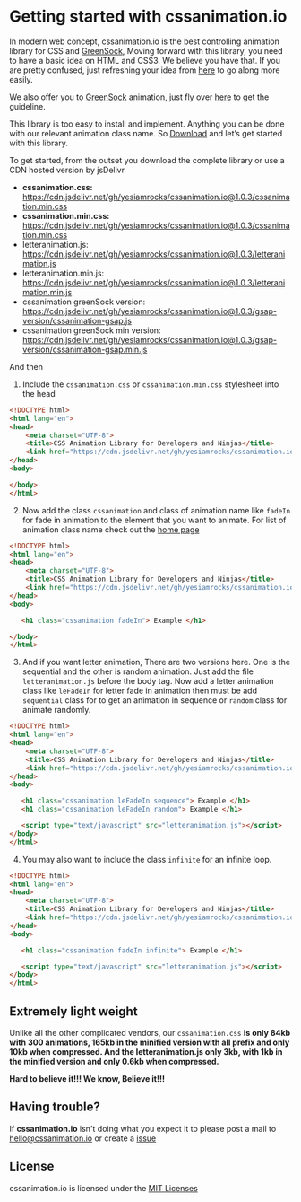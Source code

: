 # Getting started with cssanimation.io
In modern web concept, cssanimation.io is the best controlling animation library for CSS and [GreenSock](https://greensock.com/),  Moving forward with this library, you need to have a basic idea on HTML and CSS3. We believe you have that. If you are pretty confused, just refreshing your idea from [here](https://developer.mozilla.org/en-US/docs/Web/CSS/CSS_Animations) to go along more easily.

We also offer you to [GreenSock](https://greensock.com/) animation, just fly over [here](https://cssanimation.io/how-to-use.html) to get the guideline.

This library is too easy to install and implement. Anything you can be done with our relevant animation class name. So [Download](https://codeload.github.com/yesiamrocks/cssanimation.io/zip/master) and let’s get started with this library.

To get started, from the outset you download the complete library or use a CDN hosted version by jsDelivr 
- **cssanimation.css:** https://cdn.jsdelivr.net/gh/yesiamrocks/cssanimation.io@1.0.3/cssanimation.min.css
- **cssanimation.min.css:** https://cdn.jsdelivr.net/gh/yesiamrocks/cssanimation.io@1.0.3/cssanimation.min.css
- letteranimation.js: https://cdn.jsdelivr.net/gh/yesiamrocks/cssanimation.io@1.0.3/letteranimation.js
- letteranimation.min.js: https://cdn.jsdelivr.net/gh/yesiamrocks/cssanimation.io@1.0.3/letteranimation.min.js
- cssanimation greenSock version: https://cdn.jsdelivr.net/gh/yesiamrocks/cssanimation.io@1.0.3/gsap-version/cssanimation-gsap.js
- cssanimation greenSock min version: https://cdn.jsdelivr.net/gh/yesiamrocks/cssanimation.io@1.0.3/gsap-version/cssanimation-gsap.min.js


And then


1. Include the `cssanimation.css` or `cssanimation.min.css` stylesheet into the head 

``` html
<!DOCTYPE html>
<html lang="en">
<head> 
    <meta charset="UTF-8">
    <title>CSS Animation Library for Developers and Ninjas</title> 
    <link href="https://cdn.jsdelivr.net/gh/yesiamrocks/cssanimation.io@1.0.3/cssanimation.min.css" rel="stylesheet">
</head> 
<body> 

</body>
</html>
```

2. Now add the class `cssanimation` and class of animation name like `fadeIn` for fade in animation to the element that you want to animate. For list of animation class name check out the [home page](http://cssanimation.io/)
``` html
<!DOCTYPE html>
<html lang="en">
<head> 
    <meta charset="UTF-8">
    <title>CSS Animation Library for Developers and Ninjas</title> 
    <link href="https://cdn.jsdelivr.net/gh/yesiamrocks/cssanimation.io@1.0.3/cssanimation.min.css" rel="stylesheet">
</head> 
<body> 

   <h1 class="cssanimation fadeIn"> Example </h1> 

</body>
</html>
```

3. And if you want letter animation, There are two versions here. One is the sequential and the other is random animation. Just add the file `letteranimation.js` before the body tag. Now add a letter animation class like `leFadeIn` for letter fade in animation then must be add `sequential` class for to get an animation in sequence or `random` class for animate randomly.
``` html
<!DOCTYPE html>
<html lang="en">
<head> 
    <meta charset="UTF-8">
    <title>CSS Animation Library for Developers and Ninjas</title> 
    <link href="https://cdn.jsdelivr.net/gh/yesiamrocks/cssanimation.io@1.0.3/cssanimation.min.css" rel="stylesheet">
</head> 
<body> 

   <h1 class="cssanimation leFadeIn sequence"> Example </h1>
   <h1 class="cssanimation leFadeIn random"> Example </h1>

   <script type="text/javascript" src="letteranimation.js"></script>
</body>
</html>
```


4. You may also want to include the class `infinite` for an infinite loop.
``` html
<!DOCTYPE html>
<html lang="en">
<head> 
    <meta charset="UTF-8">
    <title>CSS Animation Library for Developers and Ninjas</title> 
    <link href="https://cdn.jsdelivr.net/gh/yesiamrocks/cssanimation.io@1.0.3/cssanimation.min.css" rel="stylesheet">
</head> 
<body> 

   <h1 class="cssanimation fadeIn infinite"> Example </h1> 

   <script type="text/javascript" src="letteranimation.js"></script>
</body>
</html>
```
## Extremely light weight
Unlike all the other complicated vendors, our `cssanimation.css` **is only 84kb with 300 animations, 165kb in the minified version with all prefix and only 10kb when compressed.
And the letteranimation.js only 3kb, with 1kb in the minified version and only 0.6kb when compressed.**

**Hard to believe it!!! We know, Believe it!!!**

## Having trouble?
If **cssanimation.io** isn't doing what you expect it to please post a mail to hello@cssanimation.io or create a [issue](https://github.com/yesiamrocks/cssanimation.io/issues)

## License
cssanimation.io is licensed under the [MIT Licenses](https://github.com/yesiamrocks/cssanimation.io/blob/master/LICENSE)
